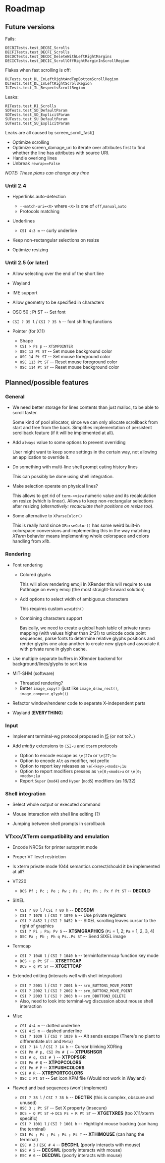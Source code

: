 Roadmap
=======

## Future versions

Fails:

    DECBITests.test_DECBI_Scrolls
    DECFITests.test_DECFI_Scrolls
    DECDCTests.test_DECDC_DeleteWithLeftRightMargins
    DECICTests.test_DECIC_ScrollOffRightMarginInScrollRegion

Flakes when fast scrolling is off:

    DLTests.test_DL_InLeftRightAndTopBottomScrollRegion
    DLTests.test_DL_InLeftRightScrollRegion
    ILTests.test_IL_RespectsScrollRegion

Leaks:

    RITests.test_RI_Scrolls
    SDTests.test_SD_DefaultParam
    SDTests.test_SD_ExplicitParam
    SUTests.test_SU_DefaultParam
    SUTests.test_SU_ExplicitParam

Leaks are all caused by screen_scroll_fast()


* Optimize scrolling
* Optimize screen_damage_uri to iterate over attributes first to find whether the line has attributes with source URI.
* Handle overlong lines
* Unbreak `rewrap==False`

_NOTE: These plans can change any time_

### Until 2.4

* Hyperlinks auto-detection

  * `--match-uri=<X>` where `<X>` is one of `off`,`manual`,`auto`
  * Protocols matching

* Underlines
  * `CSI 4:3 m` -- curly underline

* Keep non-rectangular selections on resize
* Optimize resizing

### Until 2.5 (or later)

* Allow selecting over the end of the short line

* Wayland

* IME support

* Allow geometry to be specified in characters

* OSC 50 ; Pt ST -- Set font

* `CSI ? 35 l` / `CSI ? 35 h` -- font shifting functions

* Pointer (for X11)

  * Shape
  * `CSI > Ps p` -- `XTSMPOINTER`
  * `OSC 13 Pt ST` -- Set mouse background color
  * `OSC 14 Pt ST` -- Set mouse foreground color
  * `OSC 113 Pt ST` -- Reset mouse foreground color
  * `OSC 114 Pt ST` -- Reset mouse background color

## Planned/possible features

### General

* We need better storage for lines contents than just malloc, to be able to scroll faster.

  Some kind of pool allocator, since we can only allocate scrollback from start and free from the back.
  Simplifies implementation of persistent scrollback feature (if it will be implemented at all).

* Add `always` value to some options to prevent overriding

  User might want to keep some settings in the certain way, not allowing an application
  to override it.

* Do something with multi-line shell prompt eating history lines

  This can possibly be done using shell integration.

* Make selection operate on physical lines?

  This allows to get rid of `term->view` numeric value and its recalculation on resize (which is linear).
  Allows to keep non-rectangular selections after resizing (_alternatively: recalculate their positions on resize too_).

* Some alternative to `XParseColor()`

  This is really hard since `XParseColor()` has some weird built-in colorspace conversions
  and implementing this in the way matching *XTerm* behavior means implementing whole
  colorspace and colors handling from *xlib*.

### Rendering

* Font rendering

  * Colored glyphs

      This will allow rendering emoji
      In XRender this will require to use PutImage on every emoji (the most straight-forward solution)

  * Add options to select width of ambiguous characters

      This requires custom `wcwidth()`

  * Combining characters support

      Basically, we need to create a global hash table of private runes
      mapping (with values higher than 2^21) to unicode code point sequences,
      parse fonts to determine relative glyphs positions and render glyphs
      one atop another to create new glyph and associate it with private rune in glyph cache.

* Use multiple separate buffers in XRender backend for background/lines/glyphs to sort less

* MIT-SHM (software)

  * Threaded rendering?
  * Better `image_copy()` (just like `image_draw_rect()`, `image_compose_glyph()`)

* Refactor window/renderer code to separate X-independent parts

* Wayland (**EVERYTHING**)

### Input

* Implement terminal-wg protocol proposed in [!5](https://gitlab.freedesktop.org/terminal-wg/specifications/-/merge_requests/5) (or not to?..)

* Add *mintty* extensions to `CSI-u` and `xterm` protocols

   * Option to encode escape as `\e[27u` or `\e[27;1u`
   * Option to encode `Alt` as modifier, not prefix
   * Option to report key releases as `\e[<key>;<mods>;1u`
   * Option to report modifiers presses as `\e[0;<mods>u` or `\e[0;<mods>;1u`
   * Report `Super` (`mod4`) and `Hyper` (`mod5`) modifiers (as 16/32)

### Shell integration

* Select whole output or executed command

* Mouse interaction with shell line editing (?)

* Jumping between shell prompts in scrollback

### VTxxx/XTerm compatibility and emulation

* Encode NRCSs for printer autoprint mode
* Proper VT level restriction
* Is xterm private mode 1044 semantics correct/should it be implemented at all?

* VT220

  * `DCS Pf ; Pc ; Pe ; Pw ; Ps ; Pt; Ph ; Px f Pt ST` -- **DECDLD**

* SIXEL

  * `CSI ? 80 l` / `CSI ? 80 h` -- **DECSDM**
  * `CSI ? 1070 l` / `CSI ? 1070 h` -- Use private registers
  * `CSI ? 8452 l` / `CSI ? 8452 h` -- SIXEL scrolling leaves cursor to the right of graphics
  * `CSI ? Pi ; Pa; Pv S` -- **XTSMGRAPHICS** (`Pi` = 1, 2; `Pa` = 1, 2, 3, 4)
  * `DSC Pa ; Pb ; Ph q Ps..Ps ST` -- Send SIXEL image

* Termcap

  * `CSI ? 1040 l` / `CSI ? 1040 h` -- terminfo/termcap function key mode
  * `DCS + p Pt ST` -- **XTSETTCAP**
  * `DCS + q Pt ST` -- **XTGETTCAP**

* Extended editing (interacts well with shell integration)

  * `CSI ? 2001 l` / `CSI ? 2001 h` -- `srm_BUTTON1_MOVE_POINT`
  * `CSI ? 2002 l` / `CSI ? 2002 h` -- `srm_BUTTON2_MOVE_POINT`
  * `CSI ? 2003 l` / `CSI ? 2003 h` -- `srm_DBUTTON3_DELETE`
  * Also, need to look into terminal-wg discussion about mouse shell interaction

* Misc

  * `CSI 4:4 m` -- dotted underline
  * `CSI 4:5 m` -- dashed underline
  * `CSI ? 1039 l` / `CSI ? 1039 h` -- Alt sends escape (There's no plant to differentiate `Alt` and `Meta`)
  * `CSI ? 14 l` / `CSI ? 14 h` -- Cursor blinking XORing
  * `CSI Pm # p, CSI Pm # {` -- **XTPUSHSGR**
  * `CSI # q, CSI # }` -- **XTPOPSGR**
  * `CSI Pm # Q` -- **XTPOPCOLORS**
  * `CSI Pm # P` -- **XTPUSHCOLORS**
  * `CSI # R` -- **XTREPORTCOLORS**
  * `OSC I Pt ST` -- Set icon XPM file (Would not work in Wayland)

* Flawed and bad sequences (won't implement)

  * `CSI ? 38 l` / `CSI ? 38 h` -- **DECTEK** (this is complex, obscure and unused)
  * `OSC 3 ; Pt ST` -- Set X property (insecure)
  * `DCS + Q Pt ST` -> `DCS Ps + R Pt ST` -- **XTGETXRES** (too X11/xterm specific)
  * `CSI ? 1001 l` / `CSI ? 1001 h` -- Hightlight mouse tracking (can hang the terminal)
  * `CSI Ps ; Ps ; Ps ; Ps ; Ps T` -- **XTHIMOUSE** (can hang the terminal)
  * `ESC # 3` / `ESC # 4` -- **DECDHL** (poorly interacts with mouse)
  * `ESC # 5` -- **DECSWL** (poorly interacts with mouse)
  * `ESC # 6` -- **DECDWL** (poorly interacts with mouse)
